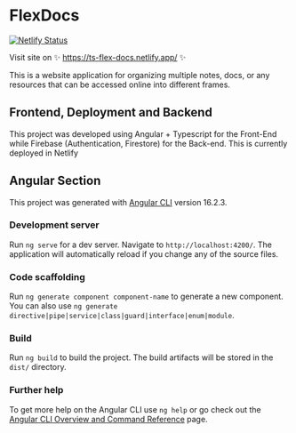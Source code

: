# FlexDocs
[![Netlify Status](https://api.netlify.com/api/v1/badges/4c47203d-3ef8-4ec7-999f-dc110e1d63cf/deploy-status)](https://app.netlify.com/sites/flex-docs/deploys)

Visit site on ✨ https://ts-flex-docs.netlify.app/ ✨

This is a website application for organizing multiple notes, docs, or any resources that can be accessed online into different frames.

## Frontend, Deployment and Backend
This project was developed using Angular + Typescript for the Front-End while Firebase (Authentication, Firestore) for the Back-end. This is currently deployed in Netlify

## Angular Section
This project was generated with [Angular CLI](https://github.com/angular/angular-cli) version 16.2.3.

### Development server
Run `ng serve` for a dev server. Navigate to `http://localhost:4200/`. The application will automatically reload if you change any of the source files.

### Code scaffolding
Run `ng generate component component-name` to generate a new component. You can also use `ng generate directive|pipe|service|class|guard|interface|enum|module`.

### Build
Run `ng build` to build the project. The build artifacts will be stored in the `dist/` directory.

### Further help
To get more help on the Angular CLI use `ng help` or go check out the [Angular CLI Overview and Command Reference](https://angular.io/cli) page.

